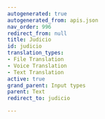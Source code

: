 ```yaml
---
autogenerated: true
autogenerated_from: apis.json
nav_order: 996
redirect_from: null
title: Judicio
id: judicio
translation_types:
- File Translation
- Voice Translation
- Text Translation
active: true
grand_parent: Input types
parent: Text
redirect_to: judicio

---
```


